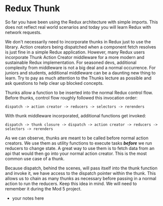 # Redux Thunk

So far you have been using the Redux architecture with simple imports. This does not reflect real world scenarios and today you will learn Redux with network requests. 

We don't necessarily need to incorporate thunks in Redux just to use the library. Action creators being dispatched when a component fetch resolves is just fine in a simple Redux application. However, many Redux users incorporate Thunk Action Creator middleware for a more modern and sustainable Redux implementation. For seasoned devs, additional complexity from middleware is not a big deal and a normal occurrence. For juniors and students, additional middleware can be a daunting new thing to learn. Try to pay as much attention to the Thunks lecture as possible and ask questions to help clear up blocked concepts. 

Thunks allow a function to be inserted into the normal Redux control flow. Before thunks, control flow roughly followed this invocation order: 

`dispatch -> action creator -> reducers -> selectors -> rerenders`

With thunk middleware incorporated, additional functions get invoked:

`dispatch -> thunk closure -> dispatch -> action creator -> reducers -> selectors -> rerenders`

As we can observe, thunks are meant to be called before normal action creators. We use them as utility functions to execute tasks ***before*** we run reducers to change state. A great way to use them is to fetch data from an api that would then go into your normal action creator. This is the most common use case of a thunk.

Because dispatch, behind the scenes, will pass itself into the thunk function and invoke it, we have access to the dispatch pointer within the thunk. This allows us to chain as many thunks as necessary before passing in a normal action to run the reducers. Keep this idea in mind. We will need to remember it during the Mod 5 project.

- your notes here